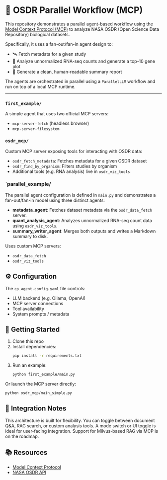 # 🧠 OSDR Parallel Workflow (MCP)

This repository demonstrates a parallel agent-based workflow using the [Model Context Protocol (MCP)](https://modelcontext.org/) to analyze NASA OSDR (Open Science Data Repository) biological datasets.

Specifically, it uses a fan-out/fan-in agent design to:
- 🛰 Fetch metadata for a given study
- 🧬 Analyze unnormalized RNA-seq counts and generate a top-10 gene plot
- 📄 Generate a clean, human-readable summary report

The agents are orchestrated in parallel using a `ParallelLLM` workflow and run on top of a local MCP runtime.

---

### `first_example/`
A simple agent that uses two official MCP servers:
- `mcp-server-fetch` (headless browser)
- `mcp-server-filesystem`

### `osdr_mcp/`
Custom MCP server exposing tools for interacting with OSDR data:
- `osdr_fetch_metadata`: Fetches metadata for a given OSDR dataset
- `osdr_find_by_organism`: Filters studies by organism
- Additional tools (e.g. RNA analysis) live in `osdr_viz_tools`

### `parallel_example/
The parallel agent configuration is defined in `main.py` and demonstrates a fan-out/fan-in model using three distinct agents:
- **metadata_agent**: Fetches dataset metadata via the `osdr_data_fetch` server.
- **quant_analysis_agent**: Analyzes unnormalized RNA-seq count data using `osdr_viz_tools`.
- **summary_writer_agent**: Merges both outputs and writes a Markdown summary to disk.


Uses custom MCP servers:  
- `osdr_data_fetch`  
- `osdr_viz_tools`

## ⚙️ Configuration

The `cp_agent.config.yaml` file controls:
- LLM backend (e.g. Ollama, OpenAI)
- MCP server connections
- Tool availability
- System prompts / metadata

## 🚀 Getting Started

1. Clone this repo
2. Install dependencies:
   ```bash
   pip install -r requirements.txt
   ```
3. Run an example:
   ```bash
   python first_example/main.py
   ```

Or launch the MCP server directly:
```bash
python osdr_mcp/main_simple.py
```

## 🧩 Integration Notes

This architecture is built for flexibility. You can toggle between document Q&A, RAG search, or custom analysis tools. A mode switch or UI toggle is ideal for user-facing integration. Support for Milvus-based RAG via MCP is on the roadmap.

## 📚 Resources

- [Model Context Protocol](https://modelcontext.org/)
- [NASA OSDR API](https://visualization.osdr.nasa.gov/biodata/api/v2/dataset/)
